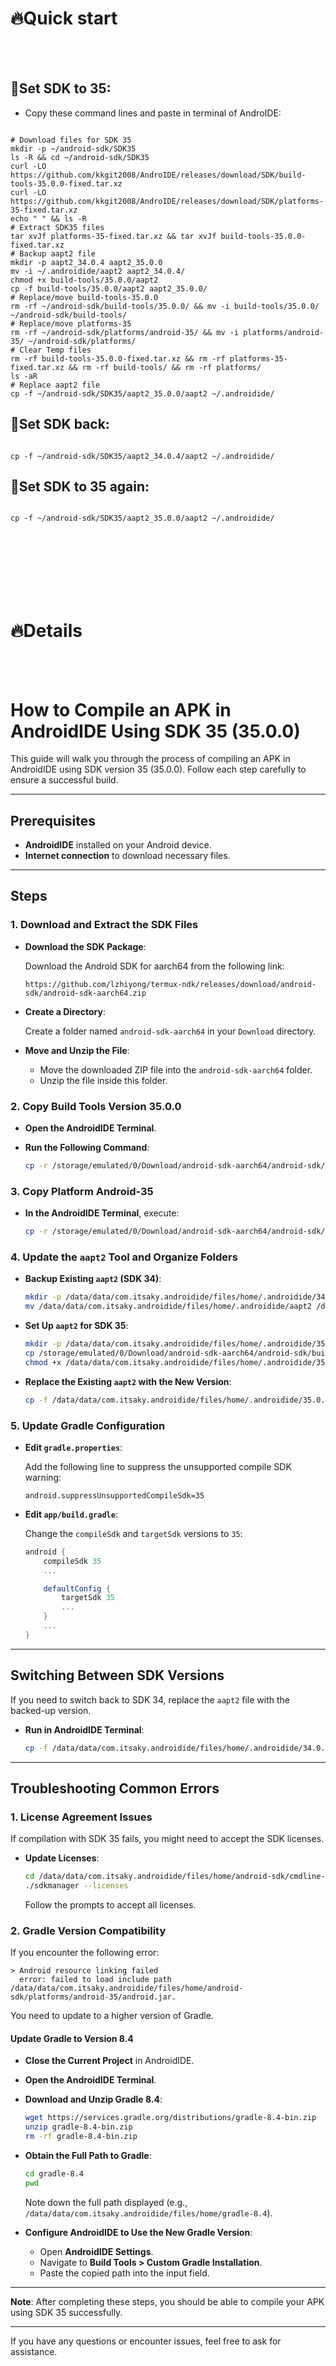 # 🔥Quick start

<br></br>



##  🏅Set SDK to 35:

- Copy these command lines and paste in terminal of AndroIDE:

```

# Download files for SDK 35
mkdir -p ~/android-sdk/SDK35
ls -R && cd ~/android-sdk/SDK35
curl -LO https://github.com/kkgit2008/AndroIDE/releases/download/SDK/build-tools-35.0.0-fixed.tar.xz
curl -LO https://github.com/kkgit2008/AndroIDE/releases/download/SDK/platforms-35-fixed.tar.xz
echo " " && ls -R
# Extract SDK35 files
tar xvJf platforms-35-fixed.tar.xz && tar xvJf build-tools-35.0.0-fixed.tar.xz
# Backup aapt2 file
mkdir -p aapt2_34.0.4 aapt2_35.0.0
mv -i ~/.androidide/aapt2 aapt2_34.0.4/
chmod +x build-tools/35.0.0/aapt2
cp -f build-tools/35.0.0/aapt2 aapt2_35.0.0/
# Replace/move build-tools-35.0.0
rm -rf ~/android-sdk/build-tools/35.0.0/ && mv -i build-tools/35.0.0/ ~/android-sdk/build-tools/
# Replace/move platforms-35
rm -rf ~/android-sdk/platforms/android-35/ && mv -i platforms/android-35/ ~/android-sdk/platforms/
# Clear Temp files
rm -rf build-tools-35.0.0-fixed.tar.xz && rm -rf platforms-35-fixed.tar.xz && rm -rf build-tools/ && rm -rf platforms/
ls -aR
# Replace aapt2 file
cp -f ~/android-sdk/SDK35/aapt2_35.0.0/aapt2 ~/.androidide/

```



##  🧧Set SDK back:

```

cp -f ~/android-sdk/SDK35/aapt2_34.0.4/aapt2 ~/.androidide/

```



##  🥎Set SDK to 35 again:

```

cp -f ~/android-sdk/SDK35/aapt2_35.0.0/aapt2 ~/.androidide/

```



<br></br>
<br></br>
<br></br>


# 🔥Details

<br></br>


# How to Compile an APK in AndroidIDE Using SDK 35 (35.0.0)

This guide will walk you through the process of compiling an APK in AndroidIDE using SDK version 35 (35.0.0). Follow each step carefully to ensure a successful build.

---

## Prerequisites

- **AndroidIDE** installed on your Android device.
- **Internet connection** to download necessary files.

---

## Steps

### **1. Download and Extract the SDK Files**

- **Download the SDK Package**:

  Download the Android SDK for aarch64 from the following link:

  ```
  https://github.com/lzhiyong/termux-ndk/releases/download/android-sdk/android-sdk-aarch64.zip
  ```

- **Create a Directory**:

  Create a folder named `android-sdk-aarch64` in your `Download` directory.

- **Move and Unzip the File**:

  - Move the downloaded ZIP file into the `android-sdk-aarch64` folder.
  - Unzip the file inside this folder.

### **2. Copy Build Tools Version 35.0.0**

- **Open the AndroidIDE Terminal**.

- **Run the Following Command**:

  ```bash
  cp -r /storage/emulated/0/Download/android-sdk-aarch64/android-sdk/build-tools/35.0.0 /data/data/com.itsaky.androidide/files/home/android-sdk/build-tools/
  ```

### **3. Copy Platform Android-35**

- **In the AndroidIDE Terminal**, execute:

  ```bash
  cp -r /storage/emulated/0/Download/android-sdk-aarch64/android-sdk/platforms/android-35 /data/data/com.itsaky.androidide/files/home/android-sdk/platforms/
  ```

### **4. Update the `aapt2` Tool and Organize Folders**

- **Backup Existing `aapt2` (SDK 34)**:

  ```bash
  mkdir -p /data/data/com.itsaky.androidide/files/home/.androidide/34.0.4/
  mv /data/data/com.itsaky.androidide/files/home/.androidide/aapt2 /data/data/com.itsaky.androidide/files/home/.androidide/34.0.4/
  ```

- **Set Up `aapt2` for SDK 35**:

  ```bash
  mkdir -p /data/data/com.itsaky.androidide/files/home/.androidide/35.0.0/
  cp /storage/emulated/0/Download/android-sdk-aarch64/android-sdk/build-tools/35.0.0/aapt2 /data/data/com.itsaky.androidide/files/home/.androidide/35.0.0/
  chmod +x /data/data/com.itsaky.androidide/files/home/.androidide/35.0.0/aapt2
  ```

- **Replace the Existing `aapt2` with the New Version**:

  ```bash
  cp -f /data/data/com.itsaky.androidide/files/home/.androidide/35.0.0/aapt2 /data/data/com.itsaky.androidide/files/home/.androidide/
  ```

### **5. Update Gradle Configuration**

- **Edit `gradle.properties`**:

  Add the following line to suppress the unsupported compile SDK warning:

  ```
  android.suppressUnsupportedCompileSdk=35
  ```

- **Edit `app/build.gradle`**:

  Change the `compileSdk` and `targetSdk` versions to `35`:

  ```gradle
  android {
      compileSdk 35
      ...

      defaultConfig {
          targetSdk 35
          ...
      }
      ...
  }
  ```

---

## Switching Between SDK Versions

If you need to switch back to SDK 34, replace the `aapt2` file with the backed-up version.

- **Run in AndroidIDE Terminal**:

  ```bash
  cp -f /data/data/com.itsaky.androidide/files/home/.androidide/34.0.4/aapt2 /data/data/com.itsaky.androidide/files/home/.androidide/
  ```

---

## Troubleshooting Common Errors

### **1. License Agreement Issues**

If compilation with SDK 35 fails, you might need to accept the SDK licenses.

- **Update Licenses**:

  ```bash
  cd /data/data/com.itsaky.androidide/files/home/android-sdk/cmdline-tools/latest/bin
  ./sdkmanager --licenses
  ```

  Follow the prompts to accept all licenses.

### **2. Gradle Version Compatibility**

If you encounter the following error:

```
> Android resource linking failed
  error: failed to load include path /data/data/com.itsaky.androidide/files/home/android-sdk/platforms/android-35/android.jar.
```

You need to update to a higher version of Gradle.

#### **Update Gradle to Version 8.4**

- **Close the Current Project** in AndroidIDE.

- **Open the AndroidIDE Terminal**.

- **Download and Unzip Gradle 8.4**:

  ```bash
  wget https://services.gradle.org/distributions/gradle-8.4-bin.zip
  unzip gradle-8.4-bin.zip
  rm -rf gradle-8.4-bin.zip
  ```

- **Obtain the Full Path to Gradle**:

  ```bash
  cd gradle-8.4
  pwd
  ```

  Note down the full path displayed (e.g., `/data/data/com.itsaky.androidide/files/home/gradle-8.4`).

- **Configure AndroidIDE to Use the New Gradle Version**:

  - Open **AndroidIDE Settings**.
  - Navigate to **Build Tools > Custom Gradle Installation**.
  - Paste the copied path into the input field.

---

**Note**: After completing these steps, you should be able to compile your APK using SDK 35 successfully.

---

If you have any questions or encounter issues, feel free to ask for assistance.
